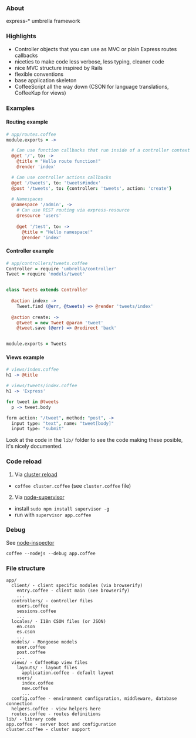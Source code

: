 ### About

express-* umbrella framework


### Highlights

* Controller objects that you can use as MVC or plain Express routes callbacks
* niceties to make code less verbose, less typing, cleaner code
* nice MVC structure inspired by Rails
* flexible conventions
* base application skeleton
* CoffeeScript all the way down (CSON for language translations, CoffeeKup for views)


### Examples

#### Routing example

```coffeescript
# app/routes.coffee
module.exports = ->

  # Can use function callbacks that run inside of a controller context
  @get '/', to: ->
    @title = "Hello route function!"
    @render 'index'

  # Can use controller actions callbacks
  @get '/tweets', to: 'tweets#index'
  @post '/tweets', to: {controller: 'tweets', action: 'create'}
  
  # Namespaces
  @namespace '/admin', ->
    # Can use REST routing via express-resource
    @resource 'users'
    
    @get '/test', to: ->
      @title = "Hello namespace!"
      @render 'index'

```


#### Controller example

```coffeescript
# app/controllers/tweets.coffee
Controller = require 'umbrella/controller'
Tweet = require 'models/tweet'


class Tweets extends Controller
  
  @action index: ->
    Tweet.find (@err, @tweets) => @render 'tweets/index'
    
  @action create: ->
    @tweet = new Tweet @param 'tweet'
    @tweet.save (@err) => @redirect 'back'


module.exports = Tweets
```


#### Views example

```coffeescript
# views/index.coffee
h1 -> @title
```

```coffeescript
# views/tweets/index.coffee
h1 -> 'Express'

for tweet in @tweets
  p -> tweet.body

form action: "/tweet", method: "post", ->
  input type: "text", name: "tweet[body]"
  input type: "submit"
```

Look at the code in the `lib/` folder to see the code making these posible, it's nicely documented.


### Code reload

1. Via [cluster reload](http://learnboost.github.com/cluster/docs/reload.html)
  * `coffee cluster.coffee` (see `cluster.coffee` file)

2. Via [node-supervisor](https://github.com/isaacs/node-supervisor)
  * install `sudo npm install supervisor -g`  
  * run with `supervisor app.coffee`


### Debug

See [node-inspector](https://github.com/dannycoates/node-inspector)

```shell
coffee --nodejs --debug app.coffee
```


### File structure

```
app/
  client/ - client specific modules (via browserify)
    entry.coffee - client main (see browserify)
    ...
  controllers/ - controller files
    users.coffee
    sessions.coffee
    ...
  locales/ - I18n CSON files (or JSON)
    en.cson
    es.cson
    ...
  models/ - Mongoose models
    user.coffee
    post.coffee
    ...
  views/ - CoffeeKup view files
    layouts/ - layout files
      application.coffee - default layout
    users/
      index.coffee
      new.coffee
      ...
  config.coffee - environment configuration, middleware, database connection
  helpers.coffee - view helpers here
  routes.coffee - routes definitions
lib/ - library code
app.coffee - server boot and configuration
cluster.coffee - cluster support
```

